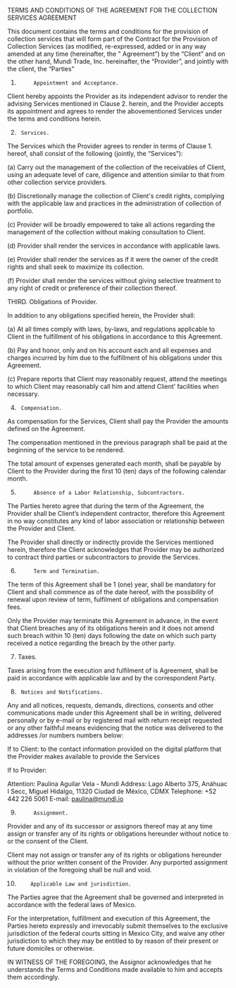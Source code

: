 TERMS AND CONDITIONS OF THE AGREEMENT FOR THE COLLECTION SERVICES AGREEMENT


This document contains the terms and conditions for the provision of collection services that will form part of the Contract for the Provision of Collection Services (as modified, re-expressed, added or in any way amended at any time (hereinafter, the " Agreement”) by the “Client” and on the other hand, Mundi Trade, Inc. hereinafter, the “Provider”, and jointly with the client, the “Parties”



1.       	Appointment and Acceptance.

Client hereby appoints the Provider as its independent advisor to render the advising Services mentioned in Clause 2. herein, and the Provider accepts its appointment and agrees to render the abovementioned Services under the terms and conditions herein.


2.   	Services.

The Services which the Provider agrees to render in terms of Clause 1. hereof, shall consist of the following (jointly, the “Services”):



(a)	Carry out the management of the collection of the receivables of Client, using an adequate level of care, diligence and attention similar to that from other collection service providers.


(b)	Discretionally manage the collection of Client's credit rights, complying with the applicable law and practices in the administration of collection of portfolio.




(c) 	Provider will be broadly empowered to take all actions regarding the management of the collection without making consultation to Client.


(d)	Provider shall render the services in accordance with applicable laws.


(e)	Provider shall render the services as if it were the owner of the credit rights and shall seek to maximize its collection.



(f)   	Provider shall render the services without giving selective treatment to any right of credit or preference of their collection thereof.

THIRD.      	Obligations of Provider.


In addition to any obligations specified herein, the Provider shall:


(a)	At all times comply with laws, by-laws, and regulations applicable to Client in the fulfillment of his obligations in accordance to this Agreement.


(b)	Pay and honor, only and on his account each and all expenses and charges incurred by him due to the fulfillment of his obligations under this Agreement.



(c) 	Prepare reports that Client may reasonably request, attend the meetings to which Client may reasonably call him and attend Client’ facilities when necessary.

4.   	Compensation.

As compensation for the Services, Client shall pay the Provider the amounts defined on the Agreement.


The compensation mentioned in the previous paragraph shall be paid at the beginning of the service to be rendered.


The total amount of expenses generated each month, shall be payable by Client to the Provider during the first 10 (ten) days of the following calendar month.


5.       	Absence of a Labor Relationship, Subcontractors.

The Parties hereto agree that during the term of the Agreement, the Provider shall be Client’s independent contractor, therefore this Agreement in no way constitutes any kind of labor association or relationship between the Provider and Client.



The Provider shall directly or indirectly provide the Services mentioned herein, therefore the Client acknowledges that Provider may be authorized to contract third parties or subcontractors to provide the Services.



6.       	Term and Termination.

The term of this Agreement shall be 1 (one) year, shall be mandatory for Client and shall commence as of the date hereof, with the possibility of renewal upon review of term, fulfilment of obligations and compensation fees.

Only the Provider may terminate this Agreement in advance, in the event that Client breaches any of its obligations herein and it does not amend such breach within 10 (ten) days following the date on which such party received a notice regarding the breach by the other party.



7. 	Taxes.

Taxes arising from the execution and fulfilment of is Agreement, shall be paid in accordance with applicable law and by the correspondent Party.



8.    	Notices and Notifications.

Any and all notices, requests, demands, directions, consents and other communications made under this Agreement shall be in writing, delivered personally or by e-mail or by registered mail with return receipt requested or any other faithful means evidencing that the notice was delivered to the addresses /or numbers numbers below:



If to Client: to the contact information provided on the digital platform that the Provider makes available to provide the Services


If to Provider:

Attention: Paulina Aguilar Vela - Mundi
Address: Lago Alberto 375, Anáhuac I Secc, Miguel Hidalgo, 11320 Ciudad de México, CDMX
Telephone: +52 442 226 5061
E-mail: paulina@mundi.io



9.      	Assignment.

Provider and any of its successor or assignors thereof may at any time assign or transfer any of its rights or obligations hereunder without notice to or the consent of the Client.



Client may not assign or transfer any of its rights or obligations hereunder without the prior written consent of the Provider.  Any purported assignment in violation of the foregoing shall be null and void.



10.      	Applicable Law and jurisdiction.


The Parties agree that the Agreement shall be governed and interpreted in accordance with the federal laws of Mexico.

For the interpretation, fulfillment and execution of this Agreement, the Parties hereto expressly and irrevocably submit themselves to the exclusive jurisdiction of the federal courts sitting in Mexico City, and waive any other jurisdiction to which they may be entitled to by reason of their present or future domiciles or otherwise.




IN WITNESS OF THE FOREGOING, the Assignor acknowledges that he understands the Terms and Conditions made available to him and accepts them accordingly.
